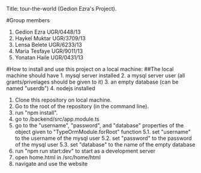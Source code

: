Title: tour-the-world (Gedion Ezra's Project).

#Group members

1. Gedion Ezra UGR/0448/13
2. Haykel Muktar UGR/3709/13
3. Lensa Belete UGR/6233/13
4. Maria Tesfaye UGR/9011/13
5. Yonatan Haile UGR/0431/13

#How to install and use this project on a local machine:
  ##The local machine should have
    1. mysql server installed
    2. a mysql server user (all grants/privelages should be given to it)
    3. an empty database (can be named "userdb")
    4. nodejs installed
  
  1. Clone this repository on local machine.
  2. Go to the root of the repository (in the command line).
  3. run "npm install".
  4. go to /backend/src/app.module.ts
  5. go to the "username", "password", and "database" properties of the object given to "TypeOrmModule.forRoot" function
     5.1. set "username" to the username of the mysql user
     5.2. set "password" to the password of the mysql user
     5.3. set "database" to the name of the empty database
  6. run "npm run start:dev" to start as a development server
  7. open home.html in /src/home/html
  8. navigate and use the website
     
